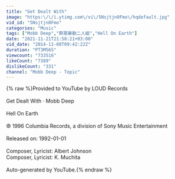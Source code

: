 ```yaml
---
title: "Get Dealt With"
image: "https:\/\/i.ytimg.com\/vi\/5Nsjtjn0Fmo\/hqdefault.jpg"
vid_id: "5Nsjtjn0Fmo"
categories: "Music"
tags: ["Mobb Deep","群眾暴動二人組","Hell On Earth"]
date: "2021-11-21T21:58:21+03:00"
vid_date: "2014-11-08T09:42:22Z"
duration: "PT3M56S"
viewcount: "733516"
likeCount: "7389"
dislikeCount: "331"
channel: "Mobb Deep - Topic"
---
```

{% raw %}Provided to YouTube by LOUD Records<br /><br />Get Dealt With · Mobb Deep<br /><br />Hell On Earth<br /><br />℗ 1996 Columbia Records, a division of Sony Music Entertainment<br /><br />Released on: 1992-01-01<br /><br />Composer, Lyricist: Albert Johnson<br />Composer, Lyricist: K. Muchita<br /><br />Auto-generated by YouTube.{% endraw %}
